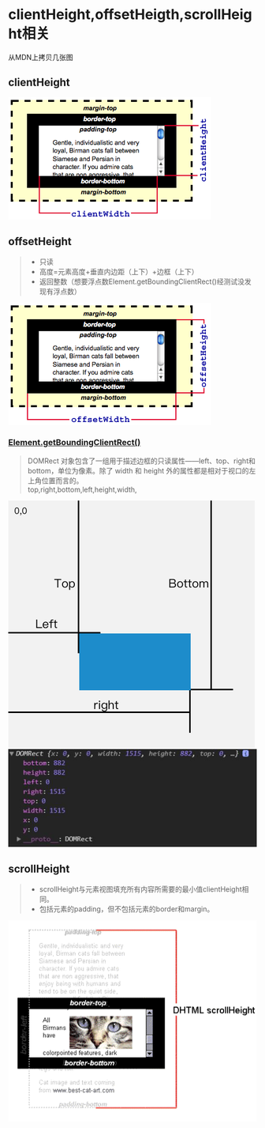 # clientHeight,offsetHeigth,scrollHeight相关
从MDN上拷贝几张图  
## clientHeight
![](./image/clientheight.png)
## offsetHeight
> * 只读  
> * 高度=元素高度+垂直内边距（上下）+边框（上下）  
> * 返回整数（想要浮点数Element.getBoundingClientRect()经测试没发现有浮点数）

![](./image/offsetheight.png)
### [Element.getBoundingClientRect()](https://developer.mozilla.org/zh-CN/docs/Web/API/Element/getBoundingClientRect)
> DOMRect 对象包含了一组用于描述边框的只读属性——left、top、right和bottom，单位为像素。除了 width 和 height 外的属性都是相对于视口的左上角位置而言的。  
> top,right,bottom,left,height,width,

![](./image/getBoundingClientRect.png)  
![](./image/getBoundingClientRectObj.jpg)  

  
## scrollHeight
> * scrollHeight与元素视图填充所有内容所需要的最小值clientHeight相同。  
> * 包括元素的padding，但不包括元素的border和margin。

![](./image/scrollheight.png)
